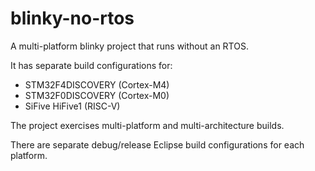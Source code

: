 # blinky-no-rtos

A multi-platform blinky project that runs without an RTOS.

It has separate build configurations for:

- STM32F4DISCOVERY (Cortex-M4)
- STM32F0DISCOVERY (Cortex-M0)
- SiFive HiFive1 (RISC-V)

The project exercises multi-platform and multi-architecture builds.

There are separate debug/release Eclipse build configurations for each
platform.

